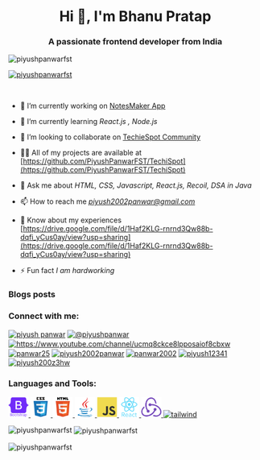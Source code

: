 <h1 align="center">Hi 👋, I'm Bhanu Pratap</h1>
<h3 align="center">A passionate frontend developer from India</h3>

<p align="left"> <img src="https://komarev.com/ghpvc/?username=piyushpanwarfst&label=Profile%20views&color=0e75b6&style=flat" alt="piyushpanwarfst" /> </p>

<p align="left"> <a href="https://github.com/ryo-ma/github-profile-trophy"><img src="https://github-profile-trophy.vercel.app/?username=piyushpanwarfst" alt="piyushpanwarfst" /></a> </p>

<p align="left"> <a href="https://twitter.com/" target="blank"><img src="https://img.shields.io/twitter/follow/?logo=twitter&style=for-the-badge" alt="" /></a> </p>

- 🔭 I’m currently working on [NotesMaker App](https://github.com/PiyushPanwarFST/Notes-Maker/tree/main/src)

- 🌱 I’m currently learning *React.js , Node.js*

- 👯 I’m looking to collaborate on [TechieSpot Community](https://github.com/PiyushPanwarFST/TechiSpot)

- 👨‍💻 All of my projects are available at [https://github.com/PiyushPanwarFST/TechiSpot](https://github.com/PiyushPanwarFST/TechiSpot)

- 💬 Ask me about *HTML, CSS, Javascript, React.js, Recoil, DSA in Java*

- 📫 How to reach me *piyush2002panwar@gmail.com*

- 📄 Know about my experiences [https://drive.google.com/file/d/1Haf2KLG-rnrnd3Qw88b-dqfi_yCus0ay/view?usp=sharing](https://drive.google.com/file/d/1Haf2KLG-rnrnd3Qw88b-dqfi_yCus0ay/view?usp=sharing)

- ⚡ Fun fact *I am hardworking*

### Blogs posts
<!-- BLOG-POST-LIST:START -->
<!-- BLOG-POST-LIST:END -->

<h3 align="left">Connect with me:</h3>
<p align="left">
<a href="https://linkedin.com/in/piyush panwar" target="blank"><img align="center" src="https://raw.githubusercontent.com/rahuldkjain/github-profile-readme-generator/master/src/images/icons/Social/linked-in-alt.svg" alt="piyush panwar" height="30" width="40" /></a>
<a href="https://medium.com/@piyushpanwar" target="blank"><img align="center" src="https://raw.githubusercontent.com/rahuldkjain/github-profile-readme-generator/master/src/images/icons/Social/medium.svg" alt="@piyushpanwar" height="30" width="40" /></a>
<a href="https://www.youtube.com/c/https://www.youtube.com/channel/ucmq8ckce8lpposaiof8cbxw" target="blank"><img align="center" src="https://raw.githubusercontent.com/rahuldkjain/github-profile-readme-generator/master/src/images/icons/Social/youtube.svg" alt="https://www.youtube.com/channel/ucmq8ckce8lpposaiof8cbxw" height="30" width="40" /></a>
<a href="https://www.codechef.com/users/panwar25" target="blank"><img align="center" src="https://cdn.jsdelivr.net/npm/simple-icons@3.1.0/icons/codechef.svg" alt="panwar25" height="30" width="40" /></a>
<a href="https://www.hackerrank.com/piyush2002panwar" target="blank"><img align="center" src="https://raw.githubusercontent.com/rahuldkjain/github-profile-readme-generator/master/src/images/icons/Social/hackerrank.svg" alt="piyush2002panwar" height="30" width="40" /></a>
<a href="https://codeforces.com/profile/panwar2002" target="blank"><img align="center" src="https://raw.githubusercontent.com/rahuldkjain/github-profile-readme-generator/master/src/images/icons/Social/codeforces.svg" alt="panwar2002" height="30" width="40" /></a>
<a href="https://www.leetcode.com/piyush12341" target="blank"><img align="center" src="https://raw.githubusercontent.com/rahuldkjain/github-profile-readme-generator/master/src/images/icons/Social/leet-code.svg" alt="piyush12341" height="30" width="40" /></a>
<a href="https://auth.geeksforgeeks.org/user/piyush200z3hw" target="blank"><img align="center" src="https://raw.githubusercontent.com/rahuldkjain/github-profile-readme-generator/master/src/images/icons/Social/geeks-for-geeks.svg" alt="piyush200z3hw" height="30" width="40" /></a>
</p>

<h3 align="left">Languages and Tools:</h3>
<p align="left"> <a href="https://getbootstrap.com" target="_blank" rel="noreferrer"> <img src="https://raw.githubusercontent.com/devicons/devicon/master/icons/bootstrap/bootstrap-plain-wordmark.svg" alt="bootstrap" width="40" height="40"/> </a> <a href="https://www.w3schools.com/css/" target="_blank" rel="noreferrer"> <img src="https://raw.githubusercontent.com/devicons/devicon/master/icons/css3/css3-original-wordmark.svg" alt="css3" width="40" height="40"/> </a> <a href="https://www.w3.org/html/" target="_blank" rel="noreferrer"> <img src="https://raw.githubusercontent.com/devicons/devicon/master/icons/html5/html5-original-wordmark.svg" alt="html5" width="40" height="40"/> </a> <a href="https://www.java.com" target="_blank" rel="noreferrer"> <img src="https://raw.githubusercontent.com/devicons/devicon/master/icons/java/java-original.svg" alt="java" width="40" height="40"/> </a> <a href="https://developer.mozilla.org/en-US/docs/Web/JavaScript" target="_blank" rel="noreferrer"> <img src="https://raw.githubusercontent.com/devicons/devicon/master/icons/javascript/javascript-original.svg" alt="javascript" width="40" height="40"/> </a> <a href="https://reactjs.org/" target="_blank" rel="noreferrer"> <img src="https://raw.githubusercontent.com/devicons/devicon/master/icons/react/react-original-wordmark.svg" alt="react" width="40" height="40"/> </a> <a href="https://redux.js.org" target="_blank" rel="noreferrer"> <img src="https://raw.githubusercontent.com/devicons/devicon/master/icons/redux/redux-original.svg" alt="redux" width="40" height="40"/> </a> <a href="https://tailwindcss.com/" target="_blank" rel="noreferrer"> <img src="https://www.vectorlogo.zone/logos/tailwindcss/tailwindcss-icon.svg" alt="tailwind" width="40" height="40"/> </a> </p>

<p><img align="left" src="https://github-readme-stats.vercel.app/api/top-langs?username=piyushpanwarfst&show_icons=true&locale=en&layout=compact" alt="piyushpanwarfst" /></p>

<p>&nbsp;<img align="center" src="https://github-readme-stats.vercel.app/api?username=piyushpanwarfst&show_icons=true&locale=en" alt="piyushpanwarfst" /></p>

<p><img align="center" src="https://github-readme-streak-stats.herokuapp.com/?user=piyushpanwarfst&" alt="piyushpanwarfst" /></p>
